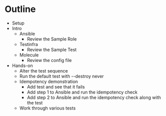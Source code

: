 Outline
=======

* Setup
* Intro
    * Ansible
        * Review the Sample Role 
    * Testinfra
        * Review the Sample Test
    * Molecule
        * Review the config file
* Hands-on
    * Alter the test sequence
    * Run the default test with --destroy never
    * Idempotency demonstration
        * Add test and see that it fails
        * Add step 1 to Ansible and run the idempotency check
        * Add step 2 to Ansible and run the idempotency check along with the test
    * Work through various tests
    
    
    

